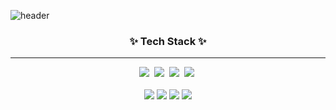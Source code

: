 ![header](https://capsule-render.vercel.app/api?type=waving&color=auto&height=300&section=header&text=Welcome&fontSize=90&animation=fadeIn&fontAlignY=38&desc=Jongwook's%20GitHub%20Profile&descAlignY=51&descAlign=62)

<h3 align="center">✨ Tech Stack ✨</h3>
<hr>
<div align="center">
  <img src="https://img.shields.io/badge/react-20232a.svg?style=for-the-badge&logo=react&logoColor=61DAFB" />&nbsp
  <img src="https://img.shields.io/badge/javascript-F7DF1E.svg?style=for-the-badge&logo=javascript&logoColor=20232a" />&nbsp
  <img src="https://img.shields.io/badge/html5-E34F26.svg?style=for-the-badge&logo=html5&logoColor=white" />&nbsp
  <img src="https://img.shields.io/badge/css3-1572B6.svg?style=for-the-badge&logo=css3&logoColor=white" />&nbsp
</div>

<br>
<div align="center">
  <img src="https://img.shields.io/badge/java-007396?style=for-the-badge&logo=java&logoColor=white"/>
  <img src="https://img.shields.io/badge/Node.js-339933?style=style=for-the-badge&logo=Node.js&logoColor=white"/>
  <img src="https://img.shields.io/badge/SpringBoot-success?style=for-the-badge&logo=Spring&logoColor=white"/>
  <img src="https://img.shields.io/badge/MySQL-yellow?style=for-the-badge&logo=MySQL&logoColor=white"/>
</div>
